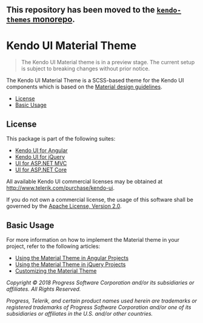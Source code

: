 ## This repository has been moved to the [`kendo-themes` monorepo](https://github.com/telerik/kendo-themes).


# Kendo UI Material Theme

> The Kendo UI Material theme is in a preview stage. The current setup is subject to breaking changes without prior notice.

The Kendo UI Material Theme is a SCSS-based theme for the Kendo UI components which is based on the [Material design guidelines](https://material.io/).

* [License](#license)
* [Basic Usage](#basic-usage)

## License

This package is part of the following suites:

* [Kendo UI for Angular](http://www.telerik.com/kendo-angular-ui/)
* [Kendo UI for jQuery](http://www.telerik.com/kendo-ui)
* [UI for ASP.NET MVC](http://www.telerik.com/aspnet-mvc)
* [UI for ASP.NET Core](http://www.telerik.com/aspnet-core-ui)

All available Kendo UI commercial licenses may be obtained at http://www.telerik.com/purchase/kendo-ui.

If you do not own a commercial license, the usage of this software shall be governed by the [Apache License, Version 2.0](http://www.apache.org/licenses/LICENSE-2.0).

## Basic Usage

For more information on how to implement the Material theme in your project, refer to the following articles:

* [Using the Material Theme in Angular Projects](http://www.telerik.com/kendo-angular-ui/components/styling/)
* [Using the Material Theme in jQuery Projects](http://docs.telerik.com/kendo-ui/styles-and-layout/sass-themes)
* [Customizing the Material Theme](https://github.com/telerik/kendo-theme-default/blob/13713a572b392806ca7c2950f77f9b033f87d8ea/README.md)

*Copyright © 2018 Progress Software Corporation and/or its subsidiaries or affiliates. All Rights Reserved.*

*Progress, Telerik, and certain product names used herein are trademarks or registered trademarks of Progress Software Corporation and/or one of its subsidiaries or affiliates in the U.S. and/or other countries.*
